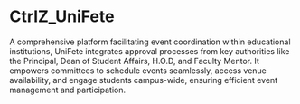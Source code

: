 # CtrlZ_UniFete
A comprehensive platform facilitating event coordination within educational institutions, UniFete integrates approval processes from key authorities like the Principal, Dean of Student Affairs, H.O.D, and Faculty Mentor. It empowers committees to schedule events seamlessly, access venue availability, and engage students campus-wide, ensuring efficient event management and participation.
